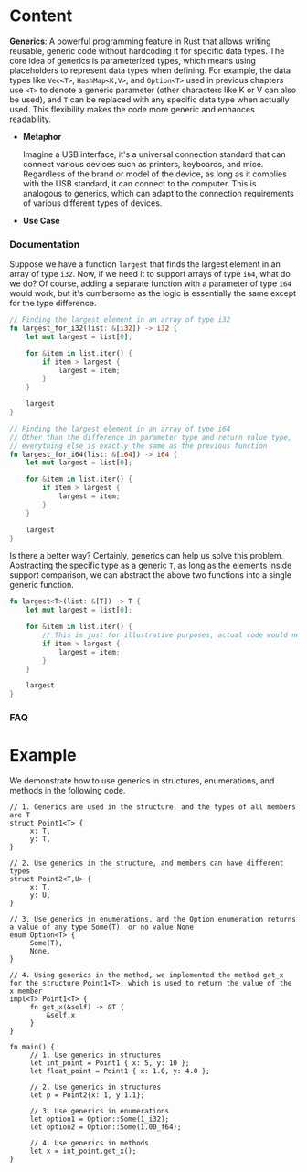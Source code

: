 # Content

**Generics**: A powerful programming feature in Rust that allows writing reusable, generic code without hardcoding it for specific data types. The core idea of generics is parameterized types, which means using placeholders to represent data types when defining. For example, the data types like `Vec<T>`, `HashMap<K,V>`, and `Option<T>` used in previous chapters use `<T>` to denote a generic parameter (other characters like K or V can also be used), and `T` can be replaced with any specific data type when actually used. This flexibility makes the code more generic and enhances readability.

- **Metaphor**
    
    Imagine a USB interface, it's a universal connection standard that can connect various devices such as printers, keyboards, and mice. Regardless of the brand or model of the device, as long as it complies with the USB standard, it can connect to the computer. This is analogous to generics, which can adapt to the connection requirements of various different types of devices.
    
- **Use Case**

### Documentation

Suppose we have a function `largest` that finds the largest element in an array of type `i32`. Now, if we need it to support arrays of type `i64`, what do we do? Of course, adding a separate function with a parameter of type `i64` would work, but it's cumbersome as the logic is essentially the same except for the type difference.

```rust
// Finding the largest element in an array of type i32
fn largest_for_i32(list: &[i32]) -> i32 {
    let mut largest = list[0];

    for &item in list.iter() {
        if item > largest {
            largest = item;
        }
    }

    largest
}

// Finding the largest element in an array of type i64
// Other than the difference in parameter type and return value type,
// everything else is exactly the same as the previous function
fn largest_for_i64(list: &[i64]) -> i64 {
    let mut largest = list[0];

    for &item in list.iter() {
        if item > largest {
            largest = item;
        }
    }

    largest
}
```

Is there a better way? Certainly, generics can help us solve this problem. Abstracting the specific type as a generic `T`, as long as the elements inside support comparison, we can abstract the above two functions into a single generic function.

```rust
fn largest<T>(list: &[T]) -> T {
    let mut largest = list[0];

    for &item in list.iter() {
        // This is just for illustrative purposes, actual code would need to add generic constraints
        if item > largest {
            largest = item;
        }
    }

    largest
}
```

### FAQ

# Example

We demonstrate how to use generics in structures, enumerations, and methods in the following code.

```solidity
// 1. Generics are used in the structure, and the types of all members are T
struct Point1<T> {
     x: T,
     y: T,
}

// 2. Use generics in the structure, and members can have different types
struct Point2<T,U> {
     x: T,
     y: U,
}

// 3. Use generics in enumerations, and the Option enumeration returns a value of any type Some(T), or no value None
enum Option<T> {
     Some(T),
     None,
}

// 4. Using generics in the method, we implemented the method get_x for the structure Point1<T>, which is used to return the value of the x member
impl<T> Point1<T> {
     fn get_x(&self) -> &T {
         &self.x
     }
}

fn main() {
     // 1. Use generics in structures
     let int_point = Point1 { x: 5, y: 10 };
     let float_point = Point1 { x: 1.0, y: 4.0 };

     // 2. Use generics in structures
     let p = Point2{x: 1, y:1.1};

     // 3. Use generics in enumerations
     let option1 = Option::Some(1_i32);
     let option2 = Option::Some(1.00_f64);

     // 4. Use generics in methods
     let x = int_point.get_x();
}
```